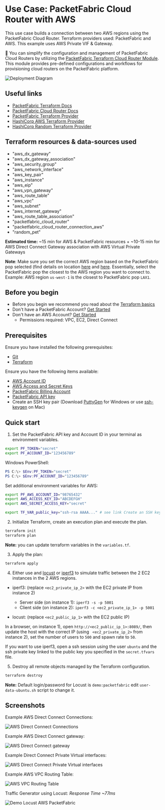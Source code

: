 # Use Case: PacketFabric Cloud Router with AWS

This use case builds a connection between two AWS regions using the PacketFabric Cloud Router.
Terraform providers used: PacketFabric and AWS. This example uses AWS Private VIF & Gateway.

:rocket: You can simplify the configuration and management of PacketFabric Cloud Routers by utilizing the [PacketFabric Terraform Cloud Router Module](https://registry.terraform.io/modules/PacketFabric/cloud-router-module/connectivity/latest). This module provides pre-defined configurations and workflows for provisioning cloud routers on the PacketFabric platform.

![Deployment Diagram](./images/diagram_cloud_router_aws.png)

## Useful links

- [PacketFabric Terraform Docs](https://docs.packetfabric.com/api/terraform/)
- [PacketFabric Cloud Router Docs](https://docs.packetfabric.com/cr/)
- [PacketFabric Terraform Provider](https://registry.terraform.io/providers/PacketFabric/packetfabric)
- [HashiCorp AWS Terraform Provider](https://registry.terraform.io/providers/hashicorp/aws)
- [HashiCorp Random Terraform Provider](https://registry.terraform.io/providers/hashicorp/random)

## Terraform resources & data-sources used

- "aws_dx_gateway"
- "aws_dx_gateway_association"
- "aws_security_group"
- "aws_network_interface"
- "aws_key_pair"
- "aws_instance"
- "aws_eip"
- "aws_vpn_gateway"
- "aws_route_table"
- "aws_vpc"
- "aws_subnet"
- "aws_internet_gateway"
- "aws_route_table_association"
- "packetfabric_cloud_router"
- "packetfabric_cloud_router_connection_aws"
- "random_pet"

**Estimated time:** ~15 min for AWS & PacketFabric resources + ~10-15 min for AWS Direct Connect Gateway association with AWS Virtual Private Gateways

**Note**: Make sure you set the correct AWS region based on the PacketFabric pop selected (find details on location [here](https://packetfabric.com/locations/cloud-on-ramps) and [here](https://aws.amazon.com/directconnect/locations/). Essentially, select the PacketFabric pop the closest to the AWS region you want to connect to. Example: AWS region ``us-west-1`` is the closest to PacketFabric pop ``LAX1``.

## Before you begin

- Before you begin we recommend you read about the [Terraform basics](https://www.terraform.io/intro)
- Don't have a PacketFabric Account? [Get Started](https://docs.packetfabric.com/intro/)
- Don't have an AWS Account? [Get Started](https://aws.amazon.com/free/)
    - Permissions required: VPC, EC2, Direct Connect

## Prerequisites

Ensure you have installed the following prerequisites:

- [Git](https://git-scm.com/downloads)
- [Terraform](https://learn.hashicorp.com/tutorials/terraform/install-cli)

Ensure you have the following items available:

- [AWS Account ID](https://docs.aws.amazon.com/IAM/latest/UserGuide/console_account-alias.html)
- [AWS Access and Secret Keys](https://docs.aws.amazon.com/general/latest/gr/aws-security-credentials.html)
- [PacketFabric Billing Account](https://docs.packetfabric.com/api/examples/account_uuid/)
- [PacketFabric API key](https://docs.packetfabric.com/admin/my_account/keys/)
- Create an SSH key pair (Download [PuttyGen](https://www.chiark.greenend.org.uk/~sgtatham/putty/latest.html) for Windows or use [ssh-keygen](https://docs.github.com/en/authentication/connecting-to-github-with-ssh/generating-a-new-ssh-key-and-adding-it-to-the-ssh-agent?platform=mac) on Mac)

## Quick start

1. Set the PacketFabric API key and Account ID in your terminal as environment variables.

```sh
export PF_TOKEN="secret"
export PF_ACCOUNT_ID="123456789"
```

Windows PowerShell:
```powershell
PS C:\> $Env:PF_TOKEN="secret"
PS C:\> $Env:PF_ACCOUNT_ID="123456789"
```

Set additional environment variables for AWS:

```sh
export PF_AWS_ACCOUNT_ID="98765432"
export AWS_ACCESS_KEY_ID="ABCDEFGH"
export AWS_SECRET_ACCESS_KEY="secret"

export TF_VAR_public_key="ssh-rsa AAAA..." # see link Create an SSH key pair in the pre-req
```

2. Initialize Terraform, create an execution plan and execute the plan.

```sh
terraform init
terraform plan
```

**Note:** you can update terraform variables in the ``variables.tf``.

3. Apply the plan:

```sh
terraform apply
```

4. Either use and [locust](https://locust.io/) or [iperf3](https://github.com/esnet/iperf) to simulate traffic between the 2 EC2 instances in the 2 AWS regions.

- iperf3: (replace ``<ec2_private_ip_2>`` with the EC2 private IP from instance 2)

    - Server side (on instance 1): ``iperf3 -s -p 5001``
    - Client side (on instance 2): ``iperf3 -c <ec2_private_ip_1> -p 5001``

- locust: (replace ``<ec2_public_ip_1>`` with the EC2 public IP)

In a browser, on instance 1), open ``http://<ec2_public_ip_1>:8089/``, then update the host with the correct IP (using `` <ec2_private_ip_2>`` from instance 2), set the number of users to ``500`` and spawn rate to ``50``.

If you want to use iperf3, open a ssh session using the user ``ubuntu`` and the ssh private key linked to the public key you specified in the ``secret.tfvars`` file.

5. Destroy all remote objects managed by the Terraform configuration.

```sh
terraform destroy
```

**Note:** Default login/password for Locust is ``demo:packetfabric`` edit ``user-data-ubuntu.sh`` script to change it.

## Screenshots

Example AWS Direct Connect Connections:

![AWS Direct Connect Connections](./images/aws_direct_connect_connections.png)

Example AWS Direct Connect gateway:

![AWS Direct Connect gateway](./images/aws_direct_connect_gateway.png)

Example Direct Connect Private Virtual interfaces:

![AWS Direct Connect Private Virtual interfaces](./images/aws_direct_connect_private_virtual_interfaces.png)

Example AWS VPC Routing Table:

![AWS VPC Routing Table](./images/aws_vpc_routing_table.png)

Traffic Generator using Locust: *Response Time ~77ms*

![Demo Locust AWS PacketFabric](./images/demo_aws_traffic_direct_connect_through_PacketFabric_500_users_locust.png)
